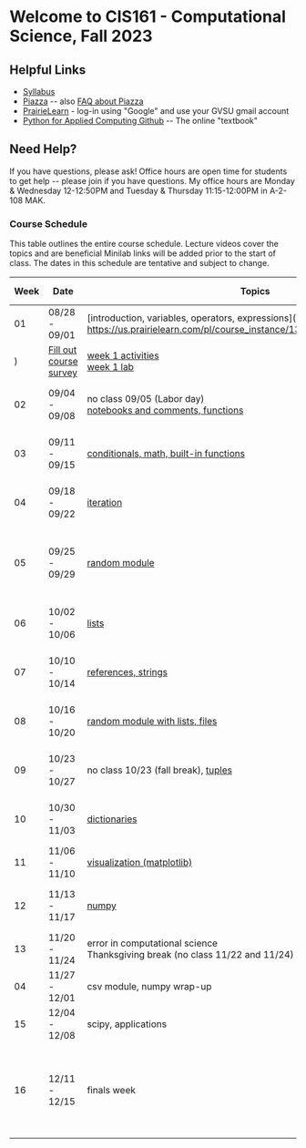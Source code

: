 # Welcome to CIS161 - Computational Science, Fall 2023

## Helpful Links

- [Syllabus](syllabus.md)
- [Piazza](https://piazza.com/gvsu/fall2023/cis161) -- also [FAQ about Piazza](piazza-faq.md)
- [PrairieLearn](https://us.prairielearn.com/pl/course_instance/137200) - log-in
  using "Google" and use your GVSU gmail account
- [Python for Applied Computing Github](https://github.com/dickinson0718/python-for-applied-computing) -- The online "textbook"

## Need Help?

If you have questions, please ask! Office hours are open time for students
to get help -- please join if you have questions. My office hours are Monday & Wednesday 12-12:50PM and Tuesday & Thursday 11:15-12:00PM in A-2-108 MAK.

### Course Schedule

This table outlines the entire course schedule. Lecture videos cover the topics and are beneficial
Minilab links will be added prior to the start of class. The dates in this
schedule are tentative and subject to change.

| Week | Date                                                          | Topics                                                                                                                                                                                      | Special Notes                                                                                                             | activities                                                                                                                                                                                             |
| ---- | ------------------------------------------------------------- | ------------------------------------------------------------------------------------------------------------------------------------------------------------------------------------------- | ------------------------------------------------------------------------------------------------------------------------- | ------------------------------------------------------------------------------------------------------------------------------------------------------------------------------------------------------ |
| 01   | 08/28 - 09/01                                                 | [introduction, variables, operators, expressions]( https://us.prairielearn.com/pl/course_instance/137200/assessment/2352463                                                                 |
| )    | [Fill out course survey](https://forms.gle/vPzWBzQeoZ9FuxDNA) | [week 1 activities](https://www.prairielearn.org/pl/course_instance/129545/assessment/2322057) <br> [week 1 lab](https://www.prairielearn.org/pl/course_instance/129545/assessment/2322060) |
| 02   | 09/04 - 09/08                                                 | no class 09/05 (Labor day) <br> [notebooks and comments, functions](https://www.prairielearn.org/pl/course_instance/129545/assessment/2322064)                                              |                                                                                                                           | [week 2 activities](https://www.prairielearn.org/pl/course_instance/129545/assessment/2322058) <br> [week 2 lab](https://www.prairielearn.org/pl/course_instance/129545/assessment/2322061)            |
| 03   | 09/11 - 09/15                                                 | [conditionals, math, built-in functions](https://www.prairielearn.org/pl/course_instance/129545/assessment/2322065)                                                                         |                                                                                                                           | [week 3 activities](https://www.prairielearn.org/pl/course_instance/129545/assessment/2322059) <br> [week 3 lab](https://www.prairielearn.org/pl/course_instance/129545/assessment/2322062)            |
| 04   | 09/18 - 09/22                                                 | [iteration](https://www.prairielearn.org/pl/course_instance/129545/assessment/2322347)                                                                                                      | [project ideas due Friday, 09/23 @ 11:59pm](https://www.prairielearn.org/pl/course_instance/129545/assessment/2322517)    | [week4 activities](https://www.prairielearn.org/pl/course_instance/129545/assessment/2322346) <br> [week 4 lab](https://www.prairielearn.org/pl/course_instance/129545/assessment/2322668)             |
| 05   | 09/25 - 09/29                                                 | [random module](https://www.prairielearn.org/pl/course_instance/129545/assessment/2322644)                                                                                                  | Exam 1 (Monday and Wednesday)                                                                                             | [week 5 activities - optional](https://www.prairielearn.org/pl/course_instance/129545/assessment/2322667) <br> [week 5 lab](https://www.prairielearn.org/pl/course_instance/129545/assessment/2322773) |
| 06   | 10/02 - 10/06                                                 | [lists](https://www.prairielearn.org/pl/course_instance/129545/assessment/2322743)                                                                                                          |                                                                                                                           | [week 6 activities](https://www.prairielearn.org/pl/course_instance/129545/assessment/2322741) <br> [week 6 lab](https://www.prairielearn.org/pl/course_instance/129545/assessment/2322956)            |
| 07   | 10/10 - 10/14                                                 | [references, strings](https://www.prairielearn.org/pl/course_instance/129545/assessment/2322910)                                                                                            |                                                                                                                           | [week 7 activities](https://www.prairielearn.org/pl/course_instance/129545/assessment/2322955) <br> [week 7 lab](https://www.prairielearn.org/pl/course_instance/129545/assessment/2323075)            |
| 08   | 10/16 - 10/20                                                 | [random module with lists, files](https://www.prairielearn.org/pl/course_instance/129545/assessment/2323022)                                                                                |                                                                                                                           | [week 8 activities](https://www.prairielearn.org/pl/course_instance/129545/assessment/2323082) <br> [week 8 lab](https://www.prairielearn.org/pl/course_instance/129545/assessment/2323166)            |
| 09   | 10/23 - 10/27                                                 | no class 10/23 (fall break), [tuples](https://www.prairielearn.org/pl/course_instance/129545/assessment/2323165)                                                                            |                                                                                                                           | [week 9 activities](https://www.prairielearn.org/pl/course_instance/129545/assessment/2323106) <br> [week 9 lab](https://www.prairielearn.org/pl/course_instance/129545/assessment/2323231)            |
| 10   | 10/30 - 11/03                                                 | [dictionaries](https://www.prairielearn.org/pl/course_instance/129545/assessment/2323171)                                                                                                   | [project check-in due Friday, 11/04 @ 11:59pm](https://www.prairielearn.org/pl/course_instance/129545/assessment/2323255) | [week10 activities](https://www.prairielearn.org/pl/course_instance/129545/assessment/2323228) <br> [week10 lab](https://www.prairielearn.org/pl/course_instance/129545/assessment/2323230)            |
| 11   | 11/06 - 11/10                                                 | [visualization (matplotlib)](https://www.prairielearn.org/pl/course_instance/129545/assessment/2323303)                                                                                     | Exam 2 (Monday and Wednesday)                                                                                             | week11 lab                                                                                                                                                                                             |
| 12   | 11/13 - 11/17                                                 | [numpy](https://www.prairielearn.org/pl/course_instance/129545/assessment/2323391)                                                                                                          |                                                                                                                           | [week12 activities](https://www.prairielearn.org/pl/course_instance/129545/assessment/2323417) <br> [week12 lab](https://www.prairielearn.org/pl/course_instance/129545/assessment/2323486)            |
| 13   | 11/20 - 11/24                                                 | error in computational science <br> Thanksgiving break (no class 11/22 and 11/24)                                                                                                           |                                                                                                                           |                                                                                                                                                                                                        |
| 04   | 11/27 - 12/01                                                 | csv module, numpy wrap-up                                                                                                                                                                   |                                                                                                                           |                                                                                                                                                                                                        |
| 15   | 12/04 - 12/08                                                 | scipy, applications                                                                                                                                                                         |                                                                                                                           |                                                                                                                                                                                                        |
| 16   | 12/11 - 12/15                                                 | finals week                                                                                                                                                                                 | Course Projects Due <br> Presentations Wednesday, December 13 10:00am-11:50am                                             | -                                                                                                                                                                                                      |
